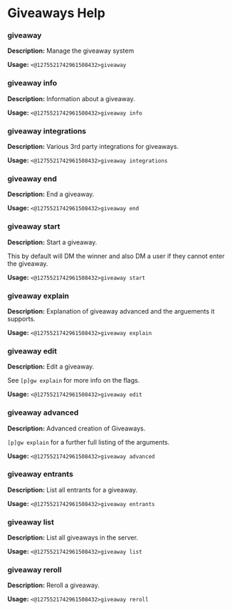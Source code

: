 # Giveaways Help

### giveaway

**Description:** Manage the giveaway system

**Usage:** `<@1275521742961508432>giveaway`

### giveaway info

**Description:** Information about a giveaway.

**Usage:** `<@1275521742961508432>giveaway info`

### giveaway integrations

**Description:** Various 3rd party integrations for giveaways.

**Usage:** `<@1275521742961508432>giveaway integrations`

### giveaway end

**Description:** End a giveaway.

**Usage:** `<@1275521742961508432>giveaway end`

### giveaway start

**Description:** Start a giveaway.

This by default will DM the winner and also DM a user if they cannot enter the giveaway.

**Usage:** `<@1275521742961508432>giveaway start`

### giveaway explain

**Description:** Explanation of giveaway advanced and the arguements it supports.

**Usage:** `<@1275521742961508432>giveaway explain`

### giveaway edit

**Description:** Edit a giveaway.

See `[p]gw explain` for more info on the flags.

**Usage:** `<@1275521742961508432>giveaway edit`

### giveaway advanced

**Description:** Advanced creation of Giveaways.


`[p]gw explain` for a further full listing of the arguments.

**Usage:** `<@1275521742961508432>giveaway advanced`

### giveaway entrants

**Description:** List all entrants for a giveaway.

**Usage:** `<@1275521742961508432>giveaway entrants`

### giveaway list

**Description:** List all giveaways in the server.

**Usage:** `<@1275521742961508432>giveaway list`

### giveaway reroll

**Description:** Reroll a giveaway.

**Usage:** `<@1275521742961508432>giveaway reroll`

